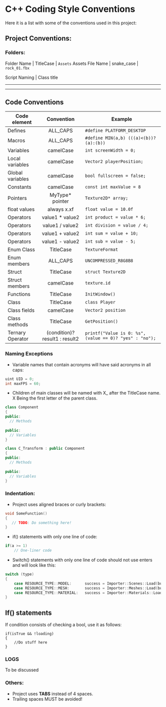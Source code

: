 # C++ Coding Style Conventions

Here it is a list with some of the conventions used in this project:

## Project Conventions:

### Folders:

Folder Name | TitleCase | `Assets`
Assets File Name | snake_case | `rock_01.fbx`

Script Naming | Class title

---

---

## Code Conventions


Code element | Convention | Example
--- | :---: | ---
Defines | ALL_CAPS | `#define PLATFORM_DESKTOP`
Macros | ALL_CAPS | `#define MIN(a,b) (((a)<(b))?(a):(b))`
Variables | camelCase | `int screenWidth = 0;`
Local variables | camelCase | `Vector2 playerPosition;`
Global variables | camelCase | `bool fullscreen = false;`
Constants | camelCase | `const int maxValue = 8`
Pointers | MyType* pointer | `Texture2D* array;`
float values | always x.xf | `float value = 10.0f`
Operators | value1 * value2 | `int product = value * 6;`
Operators | value1 / value2 | `int division = value / 4;`
Operators | value1 + value2 | `int sum = value + 10;`
Operators | value1 - value2 | `int sub = value - 5;` 
Enum Class | TitleCase | `TextureFormat`
Enum members | ALL_CAPS | `UNCOMPRESSED_R8G8B8`
Struct | TitleCase | `struct Texture2D`
Struct members | camelCase | `texture.id`
Functions | TitleCase | `InitWindow()`
Class | TitleCase | `class Player`
Class fields | camelCase | `Vector2 position`
Class methods | TitleCase | `GetPosition()`
Ternary Operator | (condition)? result1 : result2 | `printf("Value is 0: %s", (value == 0)? "yes" : "no");`



### Naming Exceptions

 - Variable names that contain acronyms will have said acronyms in all caps:

  ```c++
  uint UID = 0;
  int maxFPS = 60;
  ```

 - Children of main classes will be named with X_ after the TitleCase name. X Being the first letter of the parent class.

  ```c++
  class Component
  {
  public:
  	// Methods
  	
  public:
  	// Variables
  }
  
  class C_Transform : public Component
  {
  public:
  	// Methods
  	
  public:
  	// Variables
  }
  ```



### Indentation:

 - Project uses aligned braces or curly brackets:

```c++
void SomeFunction()
{
   // TODO: Do something here!
}
```

 - if() statements with only one line of code:
```c++
if(a >= 1)
    // One-liner code
```

 - Switch() statements with only one line of code should not use enters and will look like this:
```c++
switch (type)
{
    case RESOURCE_TYPE::MODEL:		success = Importer::Scenes::Load(buffer, (R_Model*)resource);  		break;
    case RESOURCE_TYPE::MESH:		success = Importer::Meshes::Load(buffer, (R_Mesh*)resource);		break;
    case RESOURCE_TYPE::MATERIAL:	success = Importer::Materials::Load(buffer, (R_Material*)resource);	break;
}
```

## If() statements

If condition consists of checking a bool, use it as follows:

```
if(isTrue && !loading)
{
    //Do stuff here
}
```

### LOGS

To be discussed


### Others:

 - Project uses **TABS** instead of 4 spaces.
 - Trailing spaces MUST be avoided!